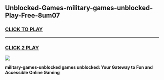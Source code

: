 
## Unblocked-Games-military-games-unblocked-Play-Free-8um07
<h3>
<a href="https://premium76.site?title=military-games-unblocked&ref=10A">CLICK TO PLAY</a></h3>
<hr>

<h3>
<a href="https://premium76.site?title=military-games-unblocked&ref=10A">CLICK 2 PLAY</a>
  
</h3>

<a href="https://premium76.site?title=military-games-unblocked&ref=10A"><img src="https://clearcache.store/games.png"></a>


**military-games-unblocked games unblocked: Your Gateway to Fun and Accessible Online Gaming**
